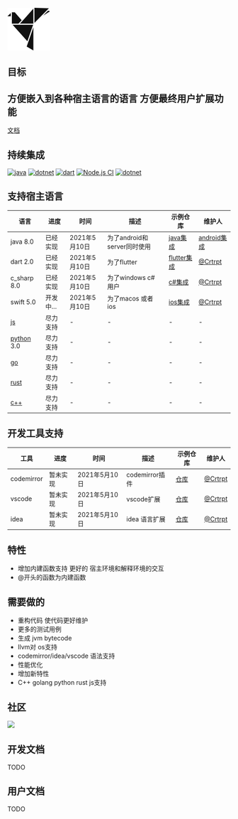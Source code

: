 ![W](doc/Wlogo.png)
## 目标

方便嵌入到各种宿主语言的语言 方便最终用户扩展功能
---
[文档](https://whisper-language.github.io/whisper-language-doc/)
## 持续集成
[![java](https://github.com/whisper-language/whisper-language/actions/workflows/maven.yml/badge.svg)](https://github.com/whisper-language/whisper-language/blob/master/.github/workflows/maven.yml)
[![dotnet](https://github.com/whisper-language/whisper-language/actions/workflows/dotnet.yml/badge.svg)](https://github.com/whisper-language/whisper-language/blob/master/.github/workflows/dotnet.yml) 
[![dart](https://github.com/whisper-language/whisper-language/actions/workflows/dart.yml/badge.svg)](https://github.com/whisper-language/whisper-language/blob/master/.github/workflows/dart.yml) 
[![Node.js CI](https://github.com/whisper-language/whisper-js/actions/workflows/node.js.yml/badge.svg)](https://github.com/whisper-language/whisper-js/actions/workflows/node.js.yml)
[![dotnet](https://github.com/whisper-language/whisper-language/actions/workflows/codeql-analysis.yml/badge.svg)](https://github.com/whisper-language/whisper-language/blob/master/.github/workflows/codeql-analysis.yml) 

## 支持宿主语言
| 语言      | 进度 |时间 | 描述 | 示例仓库 |  维护人 |
| ----------- | ----------- |  ----------- | ----------- | ----------- |   ----------- | 
| java  8.0    | 已经实现       | 2021年5月10日 | 为了android和server同时使用| [java集成](https://github.com/whisper-language/whisper-integrated-java)|[android集成](https://github.com/whisper-language/whisper-integrated-android) | [@Crtrpt](https://github.com/Crtrpt) |
| dart  2.0    |   已经实现       | 2021年5月10日 | 为了flutter |[flutter集成](https://github.com/whisper-language/whisper-integrated-flutter) | [@Crtrpt](https://github.com/Crtrpt) |
| c_sharp 8.0  | 已经实现        | 2021年5月10日 | 为了windows c# 用户 |[c#集成](https://github.com/whisper-language/whisper-integrated-csharp)| [@Crtrpt](https://github.com/Crtrpt) |
| swift  5.0  | 开发中...        | 2021年5月10日 | 为了macos 或者 ios |[ios集成](https://github.com/whisper-language/whisper-integrated-ios)| [@Crtrpt](https://github.com/Crtrpt) |
| [js](https://github.com/whisper-language/whisper-js)    | 尽力支持        | -  | - |- | - |
| [python](https://github.com/whisper-language/whisper-python) 3.0    | 尽力支持        | -  | -  |-| - |
| [go](https://github.com/whisper-language/whisper-go)   | 尽力支持        | -  | - |- | - |
| [rust](https://github.com/whisper-language/whisper-rust)     | 尽力支持        | -  | -  |-| - |
| [c++](https://github.com/whisper-language/whisper-cpp)   | 尽力支持        | -  | -  |-| - |

## 开发工具支持 
| 工具      | 进度 |时间 | 描述 | 示例仓库 |  维护人 |
| ----------- | ----------- |  ----------- | ----------- | ----------- |   ----------- | 
| codemirror   | 暂未实现       | 2021年5月10日 | codemirror插件 | [仓库](https://github.com/whisper-language/codemirror-plugin)| [@Crtrpt](https://github.com/Crtrpt) |
| vscode   |   暂未实现       | 2021年5月10日 | vscode扩展 |[仓库](https://github.com/whisper-language/vsc-plugin)| [@Crtrpt](https://github.com/Crtrpt) |
| idea  | 暂未实现        | 2021年5月10日 | idea 语言扩展 |[仓库](https://github.com/whisper-language/idea-plugin)| [@Crtrpt](https://github.com/Crtrpt) |


## 特性
- 增加内建函数支持 更好的 宿主环境和解释环境的交互
- @开头的函数为内建函数

## 需要做的
- 重构代码 使代码更好维护
- 更多的测试用例
- 生成 jvm bytecode
- llvm对 os支持
- codemirror/idea/vscode 语法支持
- 性能优化
- 增加新特性
- C++ golang  python rust  js支持

## 社区
<a href="https://qm.qq.com/cgi-bin/qm/qr?k=jjkLHY4eFQ3TnKF7K_ZnQOzCt1FwtrY3"><img src="https://pub.idqqimg.com/wpa/images/group.png"/></a>


## 开发文档
TODO

## 用户文档
TODO 

